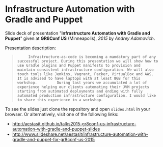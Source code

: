 
# Infrastructure Automation with Gradle and Puppet

Slide deck of presentation "**Infrastructure Automation with Gradle and Puppet**" given at **GR8Conf US** (Minneapolis), *2015* by *Andrey Adamovich*.

Presentation description:

>          Infrastructure-as-code is becoming a mandatory part of any successful project. During this presentation we will show how to use Gradle plugins and Puppet manifests to provision and maintain consistent infrastructure configuration. We will also touch tools like Jenkins, Vagrant, Packer, VirtualBox and AWS.         It is advised to have laptops with at least 8GB for this workshop.         During last years we accumulated a lot of experience helping our clients automating their JVM projects starting from automated deployments and ending with fully automated production infrastructure configuration. I would like to share this experience in a workshop.       


To see the slides just clone the repository and open `slides.html` in your browser. Or alternatively, visit one of the following links:

- <http://aestasit.github.io/talks2015-gr8conf-us-infrastructure-automation-with-gradle-and-puppet-slides>
- <http://www.slideshare.net/aestasit/infrastructure-automation-with-gradle-and-puppet-for-gr8conf-us-2015>

